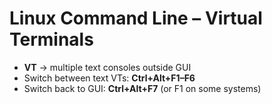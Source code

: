 # Linux Command Line – Virtual Terminals

* **VT** → multiple text consoles outside GUI  
* Switch between text VTs: **Ctrl+Alt+F1–F6**  
* Switch back to GUI: **Ctrl+Alt+F7** (or F1 on some systems)